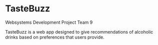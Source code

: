 # TasteBuzz
Websystems Development Project Team 9

TasteBuzz is a web app designed to give recommendations of alcoholic drinks based on preferences that users provide.